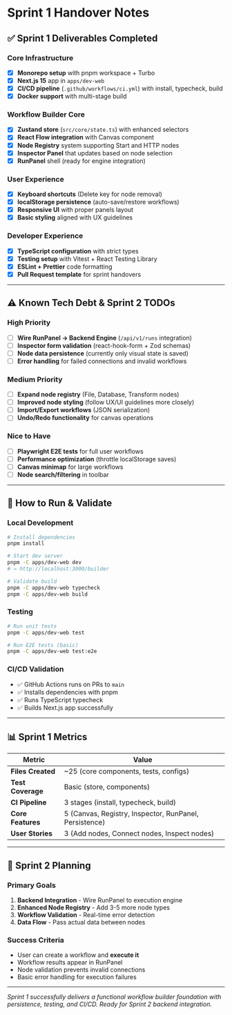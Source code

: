 # Sprint 1 Handover Notes

## ✅ Sprint 1 Deliverables Completed

### Core Infrastructure
- [x] **Monorepo setup** with pnpm workspace + Turbo
- [x] **Next.js 15** app in `apps/dev-web`
- [x] **CI/CD pipeline** (`.github/workflows/ci.yml`) with install, typecheck, build
- [x] **Docker support** with multi-stage build

### Workflow Builder Core
- [x] **Zustand store** (`src/core/state.ts`) with enhanced selectors
- [x] **React Flow integration** with Canvas component
- [x] **Node Registry** system supporting Start and HTTP nodes
- [x] **Inspector Panel** that updates based on node selection
- [x] **RunPanel** shell (ready for engine integration)

### User Experience
- [x] **Keyboard shortcuts** (Delete key for node removal)
- [x] **localStorage persistence** (auto-save/restore workflows)
- [x] **Responsive UI** with proper panels layout
- [x] **Basic styling** aligned with UX guidelines

### Developer Experience
- [x] **TypeScript configuration** with strict types
- [x] **Testing setup** with Vitest + React Testing Library
- [x] **ESLint + Prettier** code formatting
- [x] **Pull Request template** for sprint handovers

---

## ⚠️ Known Tech Debt & Sprint 2 TODOs

### High Priority
- [ ] **Wire RunPanel → Backend Engine** (`/api/v1/runs` integration)
- [ ] **Inspector form validation** (react-hook-form + Zod schemas)
- [ ] **Node data persistence** (currently only visual state is saved)
- [ ] **Error handling** for failed connections and invalid workflows

### Medium Priority
- [ ] **Expand node registry** (File, Database, Transform nodes)
- [ ] **Improved node styling** (follow UX/UI guidelines more closely)
- [ ] **Import/Export workflows** (JSON serialization)
- [ ] **Undo/Redo functionality** for canvas operations

### Nice to Have
- [ ] **Playwright E2E tests** for full user workflows
- [ ] **Performance optimization** (throttle localStorage saves)
- [ ] **Canvas minimap** for large workflows
- [ ] **Node search/filtering** in toolbar

---

## 🔧 How to Run & Validate

### Local Development
```bash
# Install dependencies
pnpm install

# Start dev server
pnpm -C apps/dev-web dev
# → http://localhost:3000/builder

# Validate build
pnpm -C apps/dev-web typecheck
pnpm -C apps/dev-web build
```

### Testing
```bash
# Run unit tests
pnpm -C apps/dev-web test

# Run E2E tests (basic)
pnpm -C apps/dev-web test:e2e
```

### CI/CD Validation
- ✅ GitHub Actions runs on PRs to `main`
- ✅ Installs dependencies with pnpm
- ✅ Runs TypeScript typecheck
- ✅ Builds Next.js app successfully

---

## 📊 Sprint 1 Metrics

| Metric | Value |
|--------|--------|
| **Files Created** | ~25 (core components, tests, configs) |
| **Test Coverage** | Basic (store, components) |
| **CI Pipeline** | 3 stages (install, typecheck, build) |
| **Core Features** | 5 (Canvas, Registry, Inspector, RunPanel, Persistence) |
| **User Stories** | 3 (Add nodes, Connect nodes, Inspect nodes) |

---

## 🎯 Sprint 2 Planning

### Primary Goals
1. **Backend Integration** - Wire RunPanel to execution engine
2. **Enhanced Node Registry** - Add 3-5 more node types
3. **Workflow Validation** - Real-time error detection
4. **Data Flow** - Pass actual data between nodes

### Success Criteria
- User can create a workflow and **execute it**
- Workflow results appear in RunPanel
- Node validation prevents invalid connections
- Basic error handling for execution failures

---

*Sprint 1 successfully delivers a functional workflow builder foundation with persistence, testing, and CI/CD. Ready for Sprint 2 backend integration.*
